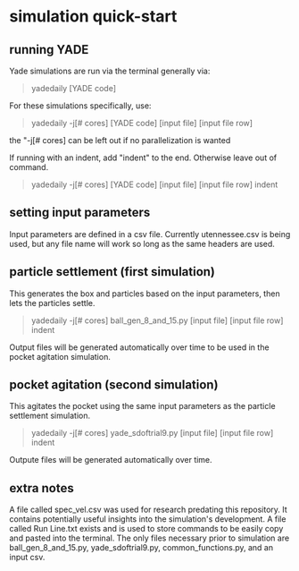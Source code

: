 # simulation quick-start

## running YADE
Yade simulations are run via the terminal generally via:
> yadedaily [YADE code]

For these simulations specifically, use:
> yadedaily -j[# cores] [YADE code] [input file] [input file row]

the "-j[# cores] can be left out if no parallelization is wanted

If running with an indent, add "indent" to the end. Otherwise leave out of command.
> yadedaily -j[# cores] [YADE code] [input file] [input file row] indent

## setting input parameters
Input parameters are defined in a csv file. Currently utennessee.csv is being used, but any file name will work so long as the same headers are used.

## particle settlement (first simulation)
This generates the box and particles based on the input parameters, then lets the particles settle. 
> yadedaily -j[# cores] ball_gen_8_and_15.py [input file] [input file row] indent

Output files will be generated automatically over time to be used in the pocket agitation simulation.

## pocket agitation (second simulation)
This agitates the pocket using the same input parameters as the particle settlement simulation.
> yadedaily -j[# cores] yade_sdoftrial9.py [input file] [input file row] indent

Outpute files will be generated automatically over time.

## extra notes
A file called spec_vel.csv was used for research predating this repository. It contains potentially useful insights into the simulation's development.
A file called Run Line.txt exists and is used to store commands to be easily copy and pasted into the terminal.
The only files necessary prior to simulation are ball_gen_8_and_15.py, yade_sdoftrial9.py, common_functions.py, and an input csv.